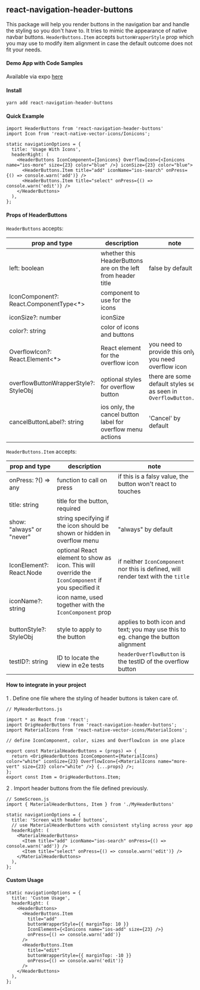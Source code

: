 ## react-navigation-header-buttons

This package will help you render buttons in the navigation bar and handle the styling so you don't have to. It tries to mimic the appearance of native navbar buttons. `HeaderButtons.Item` accepts `buttonWrapperStyle` prop which you may use to modify item alignment in case the default outcome does not fit your needs.

#### Demo App with Code Samples

Available via expo [here](https://expo.io/@vonovak/navbar-buttons-demo)

#### Install

`yarn add react-navigation-header-buttons`

#### Quick Example

```
import HeaderButtons from 'react-navigation-header-buttons'
import Icon from 'react-native-vector-icons/Ionicons';

static navigationOptions = {
  title: 'Usage With Icons',
  headerRight: (
    <HeaderButtons IconComponent={Ionicons} OverflowIcon={<Ionicons name="ios-more" size={23} color="blue" />} iconSize={23} color="blue">
      <HeaderButtons.Item title="add" iconName="ios-search" onPress={() => console.warn('add')} />
      <HeaderButtons.Item title="select" onPress={() => console.warn('edit')} />
    </HeaderButtons>
  ),
};
```

#### Props of HeaderButtons

`HeaderButtons` accepts:

| prop and type                           | description                                                  | note                                                              |
| --------------------------------------- | ------------------------------------------------------------ | ----------------------------------------------------------------- |
| left: boolean                           | whether this HeaderButtons are on the left from header title | false by default                                                  |
| IconComponent?: React.ComponentType<\*> | component to use for the icons                               |                                                                   |
| iconSize?: number                       | iconSize                                                     |                                                                   |
| color?: string                          | color of icons and buttons                                   |                                                                   |
| OverflowIcon?: React.Element<\*>        | React element for the overflow icon                          | you need to provide this only if you need overflow icon           |
| overflowButtonWrapperStyle?: StyleObj   | optional styles for overflow button                          | there are some default styles set, as seen in `OverflowButton.js` |
| cancelButtonLabel?: string              | ios only, the cancel button label for overflow menu actions  | 'Cancel' by default                                               |

`HeaderButtons.Item` accepts:

| prop and type             | description                                                                                        | note                                                                               |
| ------------------------- | -------------------------------------------------------------------------------------------------- | ---------------------------------------------------------------------------------- |
| onPress: ?() => any       | function to call on press                                                                          | if this is a falsy value, the button won't react to touches                        |
| title: string             | title for the button, required                                                                     |                                                                                    |
| show: "always" or "never" | string specifying if the icon should be shown or hidden in overflow menu                           | "always" by default                                                                |
| IconElement?: React.Node  | optional React element to show as icon. This will override the `IconComponent` if you specified it | if neither `IconComponent` nor this is defined, will render text with the `title`  |
| iconName?: string         | icon name, used together with the `IconComponent` prop                                             |                                                                                    |
| buttonStyle?: StyleObj    | style to apply to the button                                                                       | applies to both icon and text; you may use this to eg. change the button alignment |
| testID?: string           | ID to locate the view in e2e tests                                                                 | `headerOverflowButton` is the testID of the overflow button                        |

#### How to integrate in your project

1 . Define one file where the styling of header buttons is taken care of.

```
// MyHeaderButtons.js

import * as React from 'react';
import OrigHeaderButtons from 'react-navigation-header-buttons';
import MaterialIcons from 'react-native-vector-icons/MaterialIcons';

// define IconComponent, color, sizes and OverflowIcon in one place

export const MaterialHeaderButtons = (props) => {
  return <OrigHeaderButtons IconComponent={MaterialIcons} color="white" iconSize={23} OverflowIcon={<MaterialIcons name="more-vert" size={23} color="white" />} {...props} />;
};
export const Item = OrigHeaderButtons.Item;
```

2 . Import header buttons from the file defined previously.

```
// SomeScreen.js
import { MaterialHeaderButtons, Item } from './MyHeaderButtons'

static navigationOptions = {
  title: 'Screen with header buttons',
  // use MaterialHeaderButtons with consistent styling across your app
  headerRight: (
    <MaterialHeaderButtons>
      <Item title="add" iconName="ios-search" onPress={() => console.warn('add')} />
      <Item title="select" onPress={() => console.warn('edit')} />
    </MaterialHeaderButtons>
  ),
};
```

#### Custom Usage

```
static navigationOptions = {
  title: 'Custom Usage',
  headerRight: (
    <HeaderButtons>
      <HeaderButtons.Item
        title="add"
        buttonWrapperStyle={{ marginTop: 10 }}
        IconElement={<Ionicons name="ios-add" size={23} />}
        onPress={() => console.warn('add')}
      />
      <HeaderButtons.Item
        title="edit"
        buttonWrapperStyle={{ marginTop: -10 }}
        onPress={() => console.warn('edit')}
      />
    </HeaderButtons>
  ),
};
```
